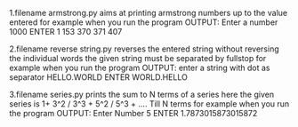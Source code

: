 1.filename armstrong.py
aims at printing armstrong numbers up to the value entered 
for example when you run the program 
OUTPUT: Enter a number 1000 ENTER 
1
153
370
371
407

2.filename reverse string.py
reverses the entered string without reversing the individual words the given string must be separated by fullstop
for example when you run the program 
OUTPUT: enter a string with dot as separator HELLO.WORLD ENTER WORLD.HELLO

3.filename series.py 
prints the sum to N terms of a series  here the given series is 1+ 3^2 / 3^3 + 5^2 / 5^3 + …. Till N terms
for example when you run the program
OUTPUT: Enter Number 5 ENTER 1.7873015873015872


